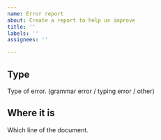 ```yaml
---
name: Error report
about: Create a report to help us improve
title: ''
labels: ''
assignees: ''

---
```


## Type

Type of error. (grammar error / typing error / other)

## Where it is

Which line of the document.
